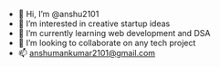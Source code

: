 - 👋 Hi, I’m @anshu2101
- 👀 I’m interested in creative startup ideas
- 🌱 I’m currently learning web development and DSA
- 💞️ I’m looking to collaborate on any tech project
- 📫 anshumankumar2101@gmail.com

<!---
anshu2101/anshu2101 is a ✨ special ✨ repository because its `README.md` (this file) appears on your GitHub profile.
You can click the Preview link to take a look at your changes.
--->

